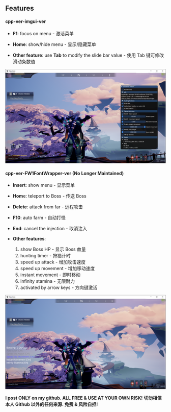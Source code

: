 ## Features

#### cpp-ver-imgui-ver

- **F1**: focus on menu - 激活菜单
- **Home**: show/hide menu - 显示/隐藏菜单

- **Other feature**: use **Tab** to modify the slide bar value - 使用 Tab 键可修改滑动条数值 


![cpp-ver-imgui-ver](cpp-ver-imgui-ver.png)

#### cpp-ver-FW1FontWrapper-ver (No Longer Maintained)

- **Insert**: show menu - 显示菜单
- **Hom**e: teleport to Boss - 传送 Boss
- **Delete**: attack from far - 远程攻击
- **F10**: auto farm - 自动打怪
- **End**: cancel the injection - 取消注入

- **Other features**: 
  1. show Boss HP - 显示 Boss 血量
  2. hunting timer - 狩猎计时
  3. speed up attack - 增加攻击速度
  4. speed up movement - 增加移动速度
  5. instant movement - 即时移动
  6. infinity stamina - 无限耐力
  7. activated by arrow keys - 方向键激活

![cpp-ver-FW1FontWrapper-ver](cpp-ver-FW1FontWrapper-ver.png)

**I post ONLY on my github. ALL FREE & USE AT YOUR OWN RISK!**
**切勿相信本人 Github 以外的任何来源. 免费 & 风险自担!**
